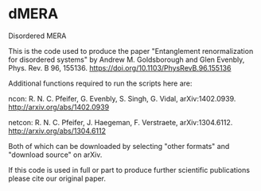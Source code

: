 # dMERA
Disordered MERA

This is the code used to produce the paper "Entanglement renormalization for disordered systems" by Andrew M. Goldsborough and Glen Evenbly, Phys. Rev. B 96, 155136. https://doi.org/10.1103/PhysRevB.96.155136

Additional functions required to run the scripts here are:

ncon: R. N. C. Pfeifer, G. Evenbly, S. Singh, G. Vidal, arXiv:1402.0939. http://arxiv.org/abs/1402.0939

netcon: R. N. C. Pfeifer, J. Haegeman, F. Verstraete, arXiv:1304.6112. http://arxiv.org/abs/1304.6112

Both of which can be downloaded by selecting "other formats" and "download source" on arXiv.

If this code is used in full or part to produce further scientific publications please cite our original paper.


